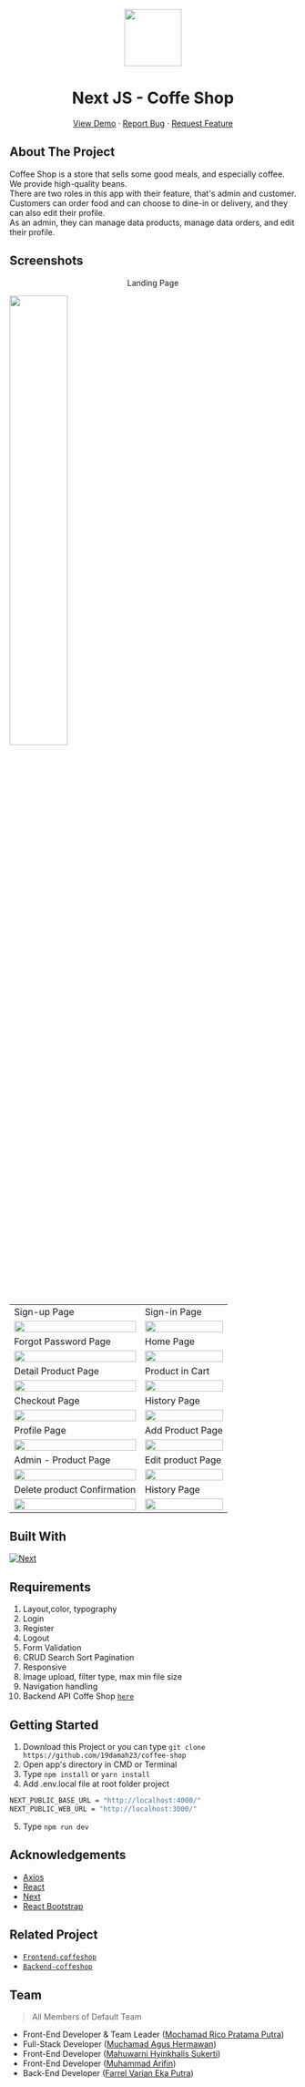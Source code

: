 <p align="center">
  <image src="/public/logoCoffeShop.svg" width=100/>
  <h1 align='center'>Next JS - Coffe Shop</h1>
</p>
  <p align="center">
    <a href="https://coffeeshopsks.mochamadrico.xyz/">View Demo</a>
    ·
    <a href="https://github.com/19damah23/coffee-shop/issues">Report Bug</a>
    ·
    <a href="https://github.com/19damah23/coffee-shop/pulls">Request Feature</a>
  </p>

## About The Project

Coffee Shop is a store that sells some good meals, and especially coffee. We provide high-quality beans. <br/>
There are two roles in this app with their feature, that's admin and customer.
Customers can order food and can choose to dine-in or delivery, and they can also edit their profile. <br/>
As an admin, they can manage data products, manage data orders, and edit their profile.
## Screenshots

<p align="center" display=flex>
  <p align="center"> Landing Page </p>
  <image src='./screenshots/Coffee Shop1.png' width=45%/> 
  <table>
  <tr>
    <td>Sign-up Page</td>
    <td>Sign-in Page</td>
  </tr>
  <tr>
    <td><image src='./screenshots/Coffee Shop2.png' width=100%></td>
    <td><image src='./screenshots/Coffee Shop3.png' width=100%/></td>
  </tr>
  
  <tr>
    <td>Forgot Password Page</td>
    <td>Home Page</td>
  </tr>
  <tr>
    <td><image src='./screenshots/Coffee Shop16.png' width=100%></td>
    <td><image src='./screenshots/Coffee Shop4.png' width=100%/></td>
  </tr>
  
  <tr>
    <td>Detail Product Page</td>
    <td>Product in Cart</td>
  </tr>
  <tr>
    <td><image src='./screenshots/Coffee Shop6.png' width=100%></td>
    <td><image src='./screenshots/Coffee Shop7.png' width=100%/></td>
  </tr>
  
   <tr>
    <td>Checkout Page</td>
    <td>History Page</td>
  </tr>
  <tr>
    <td><image src='./screenshots/Coffee Shop8.png' width=100%></td>
    <td><image src='./screenshots/Coffee Shop9.png' width=100%/></td>
  </tr>
  
  <tr>
    <td>Profile Page</td>
    <td>Add Product Page</td>
  </tr>
  <tr>
    <td><image src='./screenshots/Coffee Shop10.png' width=100%></td>
    <td><image src='./screenshots/Coffee Shop11.png' width=100%/></td>
  </tr>
  
   <tr>
    <td>Admin - Product Page</td>
    <td>Edit product Page</td>
  </tr>
  <tr>
    <td> <image src='./screenshots/Coffee Shop12.png' width=100%></td>
    <td> <image src='./screenshots/Coffee Shop13.png' width=100%/></td>
  </tr>
  
   <tr>
    <td>Delete product Confirmation</td>
    <td>History Page</td>
  </tr>
  <tr>
    <td> <image src='./screenshots/Coffee Shop14.png' width=100%></td>
    <td> <image src='./screenshots/Coffee Shop15.png' width=100%/></td>
  </tr>
  
 </table>
</p>

## Built With

[![Next](https://img.shields.io/badge/Next-11.1.2-blue)](https://nextjs.org/)

## Requirements

1. Layout,color, typography
2. Login
3. Register
4. Logout
5. Form Validation
6. CRUD Search Sort Pagination
7. Responsive
8. Image upload, filter type, max min file size
9. Navigation handling
10. Backend API Coffe Shop [`here`](https://github.com/farrelvarian/backend-CoffeeShop)

## Getting Started

1. Download this Project or you can type `git clone https://github.com/19damah23/coffee-shop`
2. Open app's directory in CMD or Terminal
3. Type `npm install` or `yarn install`
4. Add .env.local file at root folder project

```sh
NEXT_PUBLIC_BASE_URL = "http://localhost:4000/"
NEXT_PUBLIC_WEB_URL = "http://localhost:3000/"
```

5. Type `npm run dev`

## Acknowledgements

- [Axios](https://www.npmjs.com/package/axios)
- [React](https://reactjs.org/)
- [Next](https://nextjs.org/)
- [React Bootstrap](https://react-bootstrap.github.io/)

## Related Project

- [`Frontend-coffeshop`](https://github.com/Nisanisa7/coffee-shop/)
- [`Backend-coffeshop`](https://github.com/Nisanisa7/backend-CoffeeShop)

## Team

> All Members of Default Team

- Front-End Developer & Team Leader ([Mochamad Rico Pratama Putra](https://github.com/MochamadRicoPratamaPutra))
- Full-Stack Developer ([Muchamad Agus Hermawan](https://github.com/19damah23))
- Front-End Developer ([Mahuwarni Hyinkhalis Sukerti](https://github.com/Nisanisa7))
- Front-End Developer ([Muhammad Arifin](https://github.com/emhaarifin))
- Back-End Developer ([Farrel Varian Eka Putra](https://github.com/farrelvarian))
